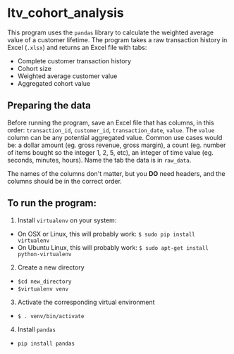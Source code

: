 # ltv_cohort_analysis
This program uses the `pandas` library to calculate the weighted average value of a customer lifetime. The program takes a raw transaction history in Excel (`.xlsx`) and returns an Excel file with tabs:
- Complete customer transaction history
- Cohort size
- Weighted average customer value
- Aggregated cohort value

## Preparing the data

Before running the program, save an Excel file that has columns, in this order: `transaction_id`, `customer_id`, `transaction_date`, `value`. The `value` column can be any potential aggregated value. Common use cases would be: a dollar amount (eg. gross revenue, gross margin), a count (eg. number of items bought so the integer 1, 2, 5, etc), an integer of time value (eg. seconds, minutes, hours).
Name the tab the data is in `raw_data`.

The names of the columns don't matter, but you **DO** need headers, and the columns should be in the correct order.

## To run the program:
1. Install `virtualenv` on your system:
  - On OSX or Linux, this will probably work: `$ sudo pip install virtualenv`
  - On Ubuntu Linux, this will probably work: `$ sudo apt-get install python-virtualenv`
2. Create a new directory 
  - `$cd new_directory`
  - `$virtualenv venv`
3. Activate the corresponding virtual environment
- `$ . venv/bin/activate`
4. Install `pandas`
- `pip install pandas`

